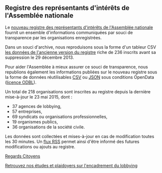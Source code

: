 ## Registre des représentants d'intérêts de l'Assemblée nationale

Le [nouveau registre des représentants d'intérêts de l'Assemblée nationale](http://www2.assemblee-nationale.fr/representant/representant_interet_liste) fournit un ensemble d'informations communiquées par souci de transparence par les organisations enregistrées.

Dans un souci d'archive, nous reproduisons sous la forme d'un tableur CSV [les données de l'ancienne version du registre](https://raw.github.com/regardscitoyens/registre-lobbying-AN/master/data/registre-lobbying-AN-v1-131229.csv) riche de 236 inscrits avant sa suppression le 29 décembre 2013. 

Pour aider l'Assemblée à mieux assurer ce souci de transparence, nous republions également les informations publiées sur le nouveau registre sous la forme de données réutilisables [CSV](https://raw.github.com/regardscitoyens/registre-lobbying-AN/master/data/registre-lobbying-AN-v2.csv) ou [JSON](https://raw.github.com/regardscitoyens/registre-lobbying-AN/master/data/registre-lobbying-AN-v2.json) sous conditions OpenData ([licence ODBL](http://www.vvlibri.org/fr/licence/odbl/10/fr/legalcode)).

Un total de 218 organisations sont inscrites au registre depuis la dernière mise-à-jour le 23 mai 2015, dont :
 + 37 agences de lobbying,
 + 57 entreprises,
 + 69 syndicats ou organisations professionnelles,
 + 19 organismes publics,
 + 36 organisations de la société civile.

Les données sont collectées et mises-à-jour en cas de modification toutes les 30 minutes.
Un [flux RSS](https://raw.github.com/regardscitoyens/registre-lobbying-AN/master/rss/registre-lobbying-AN.rss) permet ainsi d'être informé des futures modifications ou ajouts au registre.

[Regards Citoyens](http://www.regardscitoyens.org)

[Retrouvez nos études et plaidoyers sur l'encadrement du lobbying](http://www.regardscitoyens.org/etude-sur-le-lobbying-au-parlement/)
